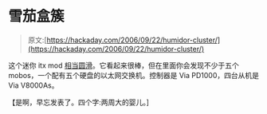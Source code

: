# 雪茄盒簇

> 原文:[https://hackaday.com/2006/09/22/humidor-cluster/](https://hackaday.com/2006/09/22/humidor-cluster/)

这个迷你 itx mod [相当圆滑](http://slipperyskip.com/page10.html)。它看起来很棒，但在里面你会发现不少于五个 mobos，一个配有五个硬盘的以太网交换机。控制器是 Via PD1000，四台从机是 Via V8000As。

【是啊，早忘发表了。四个字:两周大的婴儿。]